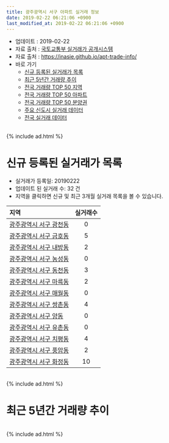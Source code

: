 ```yaml
---
title: 광주광역시 서구 아파트 실거래 정보
date: 2019-02-22 06:21:06 +0900
last_modified_at: 2019-02-22 06:21:06 +0900
---
```


* 업데이트 : 2019-02-22
* 자료 출처 : [국토교통부 실거래가 공개시스템](http://rt.molit.go.kr)
* 자료 출처 : https://inasie.github.io/apt-trade-info/
* 바로 가기
    * [신규 등록된 실거래가 목록](#신규-등록된-실거래가-목록)
    * [최근 5년간 거래량 추이](#최근-5년간-거래량-추이)
    * [전국 거래량 TOP 50 지역](https://inasie.github.io/apt-trade-info/최근-3개월-전국에서-가장-거래가-많이-발생한-지역)
    * [전국 거래량 TOP 50 아파트](https://inasie.github.io/apt-trade-info/최근-3개월-전국에서-가장-거래가-많이-발생한-아파트)
    * [전국 거래량 TOP 50 분양권](https://inasie.github.io/apt-trade-info/최근-3개월-전국에서-가장-거래가-많이-발생한-분양권)
    * [주요 신도시 실거래 데이터](https://inasie.github.io/apt-trade-info/주요-신도시)
    * [전국 실거래 데이터](https://inasie.github.io/apt-trade-info/전국)

<br>
{% include ad.html %}
<br>

# 신규 등록된 실거래가 목록
* 실거래가 등록일: 20190222
* 업데이트 된 실거래 수: 32 건
* 지역을 클릭하면 신규 및 최근 3개월 실거래 목록을 볼 수 있습니다.


|지역|실거래수|
|:---|:---:|
|[광주광역시 서구 광천동](https://ayogom.github.io/apt-trade-info/광주광역시-서구-광천동)|0|
|[광주광역시 서구 금호동](https://ayogom.github.io/apt-trade-info/광주광역시-서구-금호동)|5|
|[광주광역시 서구 내방동](https://ayogom.github.io/apt-trade-info/광주광역시-서구-내방동)|2|
|[광주광역시 서구 농성동](https://ayogom.github.io/apt-trade-info/광주광역시-서구-농성동)|0|
|[광주광역시 서구 동천동](https://ayogom.github.io/apt-trade-info/광주광역시-서구-동천동)|3|
|[광주광역시 서구 마륵동](https://ayogom.github.io/apt-trade-info/광주광역시-서구-마륵동)|2|
|[광주광역시 서구 매월동](https://ayogom.github.io/apt-trade-info/광주광역시-서구-매월동)|0|
|[광주광역시 서구 쌍촌동](https://ayogom.github.io/apt-trade-info/광주광역시-서구-쌍촌동)|4|
|[광주광역시 서구 양동](https://ayogom.github.io/apt-trade-info/광주광역시-서구-양동)|0|
|[광주광역시 서구 유촌동](https://ayogom.github.io/apt-trade-info/광주광역시-서구-유촌동)|0|
|[광주광역시 서구 치평동](https://ayogom.github.io/apt-trade-info/광주광역시-서구-치평동)|4|
|[광주광역시 서구 풍암동](https://ayogom.github.io/apt-trade-info/광주광역시-서구-풍암동)|2|
|[광주광역시 서구 화정동](https://ayogom.github.io/apt-trade-info/광주광역시-서구-화정동)|10|


<br>
{% include ad.html %}
<br>

# 최근 5년간 거래량 추이


<div style="width:100%;">
    <canvas id="deal_progress" height="200"></canvas>
</div>

<script>
new Chart(document.getElementById("deal_progress"), {
    type: 'line',
    data: {
        labels: ['201402','201403','201404','201405','201406','201407','201408','201409','201410','201411','201412','201501','201502','201503','201504','201505','201506','201507','201508','201509','201510','201511','201512','201601','201602','201603','201604','201605','201606','201607','201608','201609','201610','201611','201612','201701','201702','201703','201704','201705','201706','201707','201708','201709','201710','201711','201712','201801','201802','201803','201804','201805','201806','201807','201808','201809','201810','201811','201812','201901','201902'],
        datasets: [{
            label: '매매',
            pointRadius: 1,
            data: [485, 416, 394, 295, 324, 384, 342, 472, 537, 412, 394, 569, 452, 586, 463, 342, 342, 326, 326, 322, 400, 345, 295, 261, 284, 415, 380, 361, 398, 418, 434, 462, 630, 451, 378, 330, 470, 495, 400, 503, 529, 443, 447, 521, 344, 451, 369, 525, 546, 677, 503, 521, 514, 440, 572, 542, 520, 403, 330, 265, 74],
            borderColor: "rgba(255, 201, 14, 1)",
            backgroundColor: "rgba(255, 201, 14, 0.5)",
            fill: false,
            lineTension: 0
        },{
            label: '전월세',
            pointRadius: 1,
            data: [249, 233, 189, 145, 173, 192, 174, 187, 286, 217, 182, 278, 206, 260, 194, 168, 192, 165, 192, 165, 175, 171, 184, 250, 246, 289, 310, 306, 309, 281, 257, 215, 267, 189, 201, 211, 254, 248, 182, 197, 196, 187, 223, 220, 186, 217, 198, 275, 215, 265, 217, 247, 218, 235, 209, 202, 302, 239, 257, 231, 71],
            borderColor: "rgba(0, 141, 185, 1)",
            backgroundColor: "rgba(0, 141, 185, 0.5)",
            fill: false,
            lineTension: 0
        }
        ]
    },
    options: {
        responsive: true,
        title: {
            display: false
        },
        tooltips: {
            mode: 'index',
            intersect: false
        },
        hover: {
            mode: 'nearest',
            intersect: true
        },
        scales: {
            xAxes: [{
                display: true,
                scaleLabel: {
                    display: true,
                    labelString: '년/월'
                }
            }],
            yAxes: [{
                display: true,
                ticks: {
                    suggestedMin: 0,
                },
                scaleLabel: {
                    display: true,
                    labelString: '실거래 수'
                }
            }]
        }
    }
});

</script>


<br>
{% include ad.html %}
<br>

